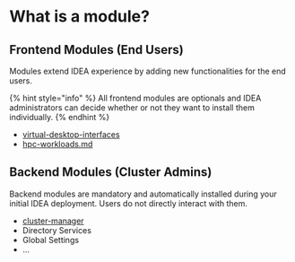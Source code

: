 # What is a module?

## Frontend Modules (End Users)

Modules extend IDEA experience by adding new functionalities for the end users.

{% hint style="info" %}
All frontend modules are optionals and IDEA administrators can decide whether or not they want to install them individually.
{% endhint %}

* [virtual-desktop-interfaces](virtual-desktop-interfaces/ "mention")
* [hpc-workloads.md](hpc-workloads.md "mention")

## Backend Modules (Cluster Admins)

Backend modules are mandatory and automatically installed during your initial IDEA deployment. Users do not directly interact with them.

* [cluster-manager](cluster-manager/ "mention")
* Directory Services
* Global Settings
* ...
